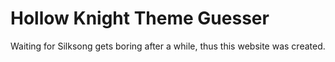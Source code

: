 # Hollow Knight Theme Guesser
Waiting for Silksong gets boring after a while, thus this website was created.
